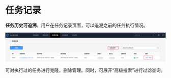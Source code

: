 # 任务记录 

**任务历史可追溯**。用户在任务记录页面，可以追溯之前的任务执行情况。

![任务记录](../assets/任务记录.png)

可对执行过的任务进行克隆，删除管理。同时，可展开“高级搜索”进行过滤查询。

